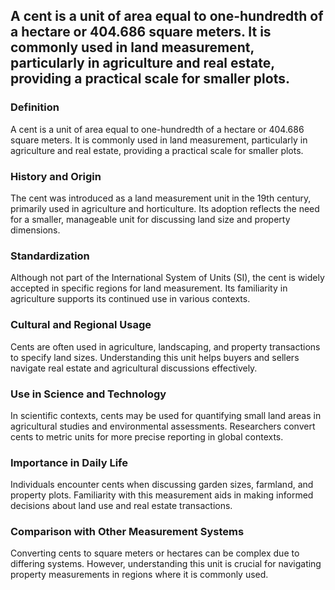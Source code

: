 ## A cent is a unit of area equal to one-hundredth of a hectare or 404.686 square meters. It is commonly used in land measurement, particularly in agriculture and real estate, providing a practical scale for smaller plots.

### Definition
A cent is a unit of area equal to one-hundredth of a hectare or 404.686 square meters. It is commonly used in land measurement, particularly in agriculture and real estate, providing a practical scale for smaller plots.

### History and Origin
The cent was introduced as a land measurement unit in the 19th century, primarily used in agriculture and horticulture. Its adoption reflects the need for a smaller, manageable unit for discussing land size and property dimensions.

### Standardization
Although not part of the International System of Units (SI), the cent is widely accepted in specific regions for land measurement. Its familiarity in agriculture supports its continued use in various contexts.

### Cultural and Regional Usage
Cents are often used in agriculture, landscaping, and property transactions to specify land sizes. Understanding this unit helps buyers and sellers navigate real estate and agricultural discussions effectively.

### Use in Science and Technology
In scientific contexts, cents may be used for quantifying small land areas in agricultural studies and environmental assessments. Researchers convert cents to metric units for more precise reporting in global contexts.

### Importance in Daily Life
Individuals encounter cents when discussing garden sizes, farmland, and property plots. Familiarity with this measurement aids in making informed decisions about land use and real estate transactions.

### Comparison with Other Measurement Systems
Converting cents to square meters or hectares can be complex due to differing systems. However, understanding this unit is crucial for navigating property measurements in regions where it is commonly used.

